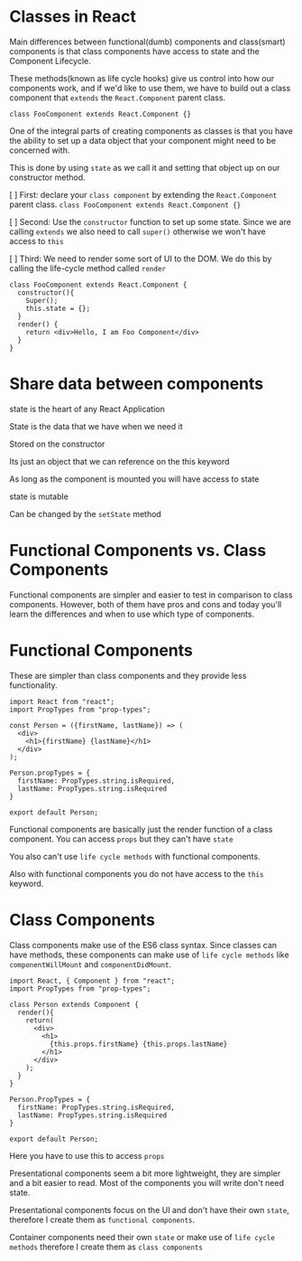# Classes in React
  Main differences between functional(dumb) components and class(smart) components is that class components have access to state and the Component Lifecycle.

  These methods(known as life cycle hooks) give us control into how our components work, and if we'd like to use them, we have to build out a class component that `extends` the `React.Component` parent class.

    class FooComponent extends React.Component {}

  One of the integral parts of creating components as classes is that you have the ability to set up a data object that your component might need to be concerned with.

  This is done by using `state` as we call it and setting that object up on our constructor method.

  [ ] First: declare your `class component` by extending the `React.Component` parent class. `class FooComponent extends React.Component {}`

  [ ] Second: Use the `constructor` function to set up some state. Since we are calling `extends` we also need to call `super()` otherwise we won't have access to `this`

  [ ] Third: We need to render some sort of UI to the DOM. We do this by calling the life-cycle method called `render`

    class FooComponent extends React.Component {
      constructor(){
        Super();
        this.state = {};
      }
      render() {
        return <div>Hello, I am Foo Component</div>
      }
    }

# Share data between components
  state is the heart of any React Application

  State is the data that we have when we need it

  Stored on the constructor

  Its just an object that we can reference on the this keyword

  As long as the component is mounted you will have access to state

  state is mutable

  Can be changed by the `setState` method


# Functional Components vs. Class Components
  Functional components are simpler and easier to test in comparison to class components. However, both of them have pros and cons and today you'll learn the differences and when to use which type of components.

# Functional Components
  These are simpler than class components and they provide less functionality.

    import React from "react";
    import PropTypes from "prop-types";

    const Person = ({firstName, lastName}) => (
      <div>
        <h1>{firstName} {lastName}</h1>
      </div>
    );

    Person.propTypes = {
      firstName: PropTypes.string.isRequired,
      lastName: PropTypes.string.isRequired
    }

    export default Person;

  Functional components are basically just the render function of a class component. You can access `props` but they can't have `state` 

  You also can't use `life cycle methods` with functional components.

  Also with functional components you do not have access to the `this` keyword.

# Class Components
  Class components make use of the ES6 class syntax. Since classes can have methods, these components can make use of `life cycle methods` like `componentWillMount` and `componentDidMount`.

    import React, { Component } from "react";
    import PropTypes from "prop-types";

    class Person extends Component {
      render(){
        return(
          <div>
            <h1>
              {this.props.firstName} {this.props.lastName}
            </h1>
          </div>
        );
      }
    }

    Person.PropTypes = {
      firstName: PropTypes.string.isRequired,
      lastName: PropTypes.string.isRequired
    }

    export default Person;

  Here you have to use this to access `props`

  Presentational components seem a bit more lightweight, they are simpler and a bit easier to read. Most of the components you will write don't need state.

  Presentational components focus on the UI and don't have their own `state`, therefore I create them as `functional components`.

  Container components need their own `state` or make use of `life cycle methods` therefore I create them as `class components`